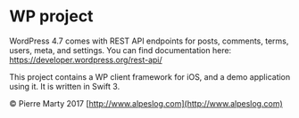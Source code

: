 # WP project

WordPress 4.7 comes with REST API endpoints for posts, comments, terms, users, meta, and settings.
You can find documentation here:
[https://developer.wordpress.org/rest-api/
]() 

This project contains a WP client framework for iOS, and a demo application using it. It is written in Swift 3.

© Pierre Marty 2017
[http://www.alpeslog.com](http://www.alpeslog.com)
